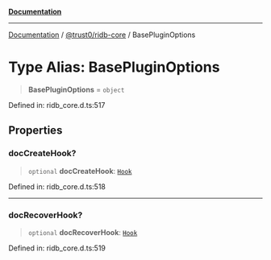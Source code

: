 [**Documentation**](../../../README.md)

***

[Documentation](../../../README.md) / [@trust0/ridb-core](../README.md) / BasePluginOptions

# Type Alias: BasePluginOptions

> **BasePluginOptions** = `object`

Defined in: ridb\_core.d.ts:517

## Properties

### docCreateHook?

> `optional` **docCreateHook**: [`Hook`](Hook.md)

Defined in: ridb\_core.d.ts:518

***

### docRecoverHook?

> `optional` **docRecoverHook**: [`Hook`](Hook.md)

Defined in: ridb\_core.d.ts:519
